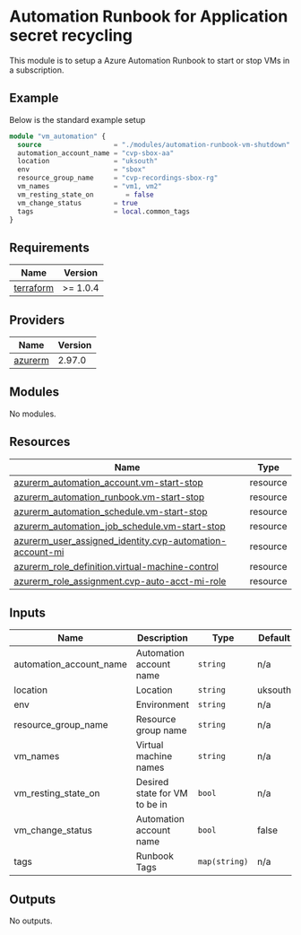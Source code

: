 # Automation Runbook for Application secret recycling

This module is to setup a Azure Automation Runbook to start or stop VMs in a subscription.


## Example

Below is the standard example setup

```terraform
module "vm_automation" {
  source                  = "./modules/automation-runbook-vm-shutdown"
  automation_account_name = "cvp-sbox-aa"
  location                = "uksouth"
  env                     = "sbox"
  resource_group_name     = "cvp-recordings-sbox-rg"
  vm_names                = "vm1, vm2"
  vm_resting_state_on        = false
  vm_change_status        = true
  tags                    = local.common_tags
}

```

## Requirements   

| Name | Version |
|------|---------|
| <a name="requirement_terraform"></a> [terraform](#requirement\_terraform) | >= 1.0.4 |

## Providers

| Name | Version |
|------|---------|
| <a name="provider_azurerm"></a> [azurerm](#provider\_azurerm) | 2.97.0 |

## Modules

No modules.

## Resources

| Name | Type |
|------|------|
| [azurerm_automation_account.vm-start-stop](https://registry.terraform.io/providers/hashicorp/azurerm/latest/docs/resources/automation_account) | resource |
| [azurerm_automation_runbook.vm-start-stop](https://registry.terraform.io/providers/hashicorp/azurerm/latest/docs/resources/automation_runbook) | resource |
| [azurerm_automation_schedule.vm-start-stop](https://registry.terraform.io/providers/hashicorp/azurerm/latest/docs/resources/automation_schedule) | resource |
| [azurerm_automation_job_schedule.vm-start-stop](https://registry.terraform.io/providers/hashicorp/azurerm/latest/docs/resources/automation_job_schedule) | resource |
| [azurerm_user_assigned_identity.cvp-automation-account-mi](https://registry.terraform.io/providers/hashicorp/azurerm/latest/docs/resources/user_assigned_identity) | resource |
| [azurerm_role_definition.virtual-machine-control](https://registry.terraform.io/providers/hashicorp/azurerm/latest/docs/resources/role_definition) | resource |
| [azurerm_role_assignment.cvp-auto-acct-mi-role](https://registry.terraform.io/providers/hashicorp/azurerm/latest/docs/resources/role_assignment) | resource |

## Inputs

| Name | Description | Type | Default | Required |
|------|-------------|------|---------|:--------:|
| automation_account_name | Automation account name | `string` | n/a | yes |   
| location | Location | `string` | uksouth | no |  
| env | Environment | `string` | n/a | yes |  
| resource_group_name | Resource group name | `string` | n/a | yes |  
| vm_names | Virtual machine names | `string` | n/a | yes |  
| vm_resting_state_on | Desired state for VM to be in | `bool` | n/a | yes |  
| vm_change_status | Automation account name | `bool` | false | yes |  
| tags | Runbook Tags | `map(string)` | n/a | yes |

## Outputs

No outputs.
